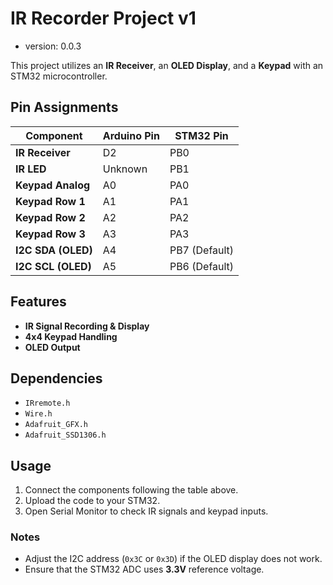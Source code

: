 

# IR Recorder Project v1

- version: 0.0.3

This project utilizes an **IR Receiver**, an **OLED Display**, and a **Keypad** with an STM32 microcontroller.

## Pin Assignments

| Component          | Arduino Pin| STM32 Pin     |
|---------------     |------------|------------   |
| **IR Receiver**    | D2         | PB0           |
| **IR LED**         | Unknown    | PB1           |
| **Keypad Analog**  | A0         | PA0           |
| **Keypad Row 1**   | A1         | PA1           |
| **Keypad Row 2**   | A2         | PA2           |
| **Keypad Row 3**   | A3         | PA3           |
| **I2C SDA (OLED)** | A4         | PB7 (Default) |
| **I2C SCL (OLED)** | A5         | PB6 (Default) |

## Features
- **IR Signal Recording & Display**
- **4x4 Keypad Handling**
- **OLED Output**

## Dependencies
- `IRremote.h`
- `Wire.h`
- `Adafruit_GFX.h`
- `Adafruit_SSD1306.h`

## Usage
1. Connect the components following the table above.
2. Upload the code to your STM32.
3. Open Serial Monitor to check IR signals and keypad inputs.

### Notes
- Adjust the I2C address (`0x3C` or `0x3D`) if the OLED display does not work.
- Ensure that the STM32 ADC uses **3.3V** reference voltage.
